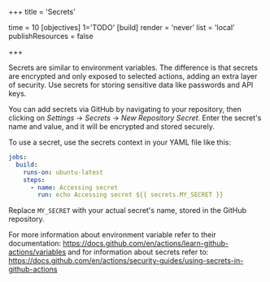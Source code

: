 +++
title = 'Secrets'

time = 10
[objectives]
    1='TODO'
[build]
  render = 'never'
  list = 'local'
  publishResources = false

+++

Secrets are similar to environment variables. The difference is that secrets are encrypted and only exposed to selected actions, adding an extra layer of security. Use secrets for storing sensitive data like passwords and API keys.

You can add secrets via GitHub by navigating to your repository, then clicking on _Settings_ -> _Secrets_ -> _New Repository Secret_. Enter the secret's name and value, and it will be encrypted and stored securely.

To use a secret, use the secrets context in your YAML file like this:

```yaml
jobs:
  build:
    runs-on: ubuntu-latest
    steps:
      - name: Accessing secret
        run: echo Accessing secret ${{ secrets.MY_SECRET }}
```

Replace `MY_SECRET` with your actual secret's name, stored in the GitHub repository.

For more information about environment variable refer to their documentation: <https://docs.github.com/en/actions/learn-github-actions/variables> and for information about secrets refer to: <https://docs.github.com/en/actions/security-guides/using-secrets-in-github-actions>
